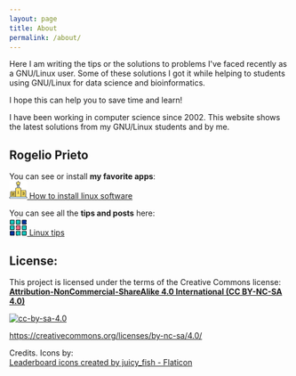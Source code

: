 ```yaml
---
layout: page
title: About
permalink: /about/
---
```



Here I am writing the tips or the solutions to problems I've faced recently as a GNU/Linux user. Some of these solutions I got it while helping to students using GNU/Linux for data science and bioinformatics.

I hope this can help you to save time and learn!

I have been working in computer science since 2002. This website shows the latest solutions from my GNU/Linux  students and by me.

## Rogelio Prieto




You can see or install **my favorite apps**:\
[![winner-icon](https://raw.githubusercontent.com/rogelioprieto/linux-tips/master/assets/icons/competition-32px.png) How to install linux software](https://rogelioprieto.github.io/linux-tips/linux/2021/05/05/how-to-install-linux-software.html)


You can see all the **tips and posts** here:\
[![apps-icon](https://raw.githubusercontent.com/rogelioprieto/linux-tips/master/assets/icons/menu-32px.png) Linux tips](https://rogelioprieto.github.io/linux-tips/)


## License:

This project is licensed under the terms of the Creative Commons license:\
[**Attribution-NonCommercial-ShareAlike 4.0 International (CC BY-NC-SA 4.0)**](https://creativecommons.org/licenses/by-nc-sa/4.0/)

[![cc-by-sa-4.0](https://mirrors.creativecommons.org/presskit/buttons/88x31/svg/by-nc-sa.svg)](https://creativecommons.org/licenses/by-nc-sa/4.0/)

<https://creativecommons.org/licenses/by-nc-sa/4.0/>


Credits. Icons by:\
[Leaderboard icons created by juicy_fish - Flaticon](https://www.flaticon.com/free-icons/leaderboard)
